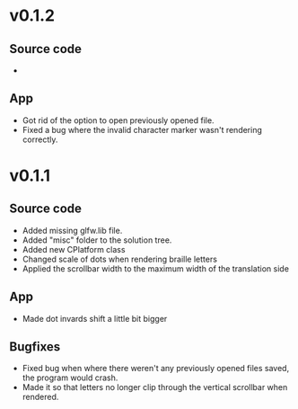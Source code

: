 # v0.1.2
## Source code
- 

## App
- Got rid of the option to open previously opened file.
- Fixed a bug where the invalid character marker wasn't rendering correctly.

# v0.1.1
## Source code
- Added missing glfw.lib file.
- Added "misc" folder to the solution tree.
- Added new CPlatform class
- Changed scale of dots when rendering braille letters
- Applied the scrollbar width to the maximum width of the translation side

## App
- Made dot invards shift a little bit bigger

## Bugfixes
- Fixed bug when where there weren't any previously opened files saved, the program would crash.
- Made it so that letters no longer clip through the vertical scrollbar when rendered.